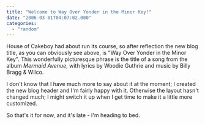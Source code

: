 ```yaml
---
title: "Welcome to Way Over Yonder in the Minor Key!"
date: "2006-03-01T04:07:02.000"
categories: 
  - "random"
---
```


House of Cakeboy had about run its course, so after reflection the new blog title, as you can obviously see above, is "Way Over Yonder in the Minor Key". This wonderfully picturesque phrase is the title of a song from the album _Mermaid Avenue_, with lyrics by Woodie Guthrie and music by Billy Bragg & Wilco.

I don't know that I have much more to say about it at the moment; I created the new blog header and I'm fairly happy with it. Otherwise the layout hasn't changed much; I might switch it up when I get time to make it a little more customized.

So that's it for now, and it's late - I'm heading to bed.
